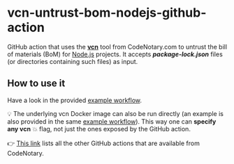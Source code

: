# vcn-untrust-bom-nodejs-github-action

GitHub action that uses the **[vcn](https://github.com/codenotary/vcn)** tool from CodeNotary.com to untrust the bill of materials (BoM) for [Node.js](https://nodejs.org) projects. It accepts _**package-lock.json**_ files (or directories containing such files) as input.

## How to use it

Have a look in the provided [example workflow](.github/workflows/example.yml).

:bulb: The underlying vcn Docker image can also be run directly (an example is also provided in the same [example workflow](.github/workflows/example.yml)). This way one can **specify any vcn** :boom: flag, not just the ones exposed by the GitHub action.

👉 [This link](https://github.com/marketplace?type=actions&query=publisher%3Acodenotary+) lists all the other GitHub actions that are available from CodeNotary.
